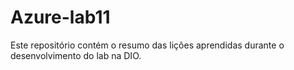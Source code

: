 # Azure-lab11
Este repositório contém o resumo das lições aprendidas durante o desenvolvimento do lab na DIO.
